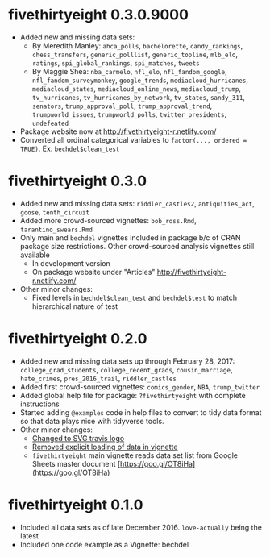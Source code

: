 # fivethirtyeight 0.3.0.9000

* Added new and missing data sets:
    + By Meredith Manley: `ahca_polls`, `bachelorette`, `candy_rankings`, 
    `chess_transfers`, `generic_polllist`, `generic_topline`, `mlb_elo`, 
    `ratings`, `spi_global_rankings`, `spi_matches`, `tweets`
    + By Maggie Shea: `nba_carmelo`, `nfl_elo`, `nfl_fandom_google`, 
    `nfl_fandom_surveymonkey`, `google_trends`, `mediacloud_hurricanes`, 
    `mediacloud_states`, `mediacloud_online_news`, `mediacloud_trump`, 
    `tv_hurricanes`, `tv_hurricanes_by_network`, `tv_states`, `sandy_311`,
    `senators`, `trump_approval_poll`, `trump_approval_trend`, 
    `trumpworld_issues`, `trumpworld_polls`, `twitter_presidents`, `undefeated`
* Package website now at <http://fivethirtyeight-r.netlify.com/>
* Converted all ordinal categorical variables to `factor(..., ordered = TRUE)`.
Ex: `bechdel$clean_test`


# fivethirtyeight 0.3.0

* Added new and missing data sets: `riddler_castles2`, `antiquities_act`, `goose`,
`tenth_circuit`
* Added more crowd-sourced vignettes: `bob_ross.Rmd`, `tarantino_swears.Rmd`
* Only main and `bechdel` vignettes included in package b/c of CRAN package size
restrictions. Other crowd-sourced analysis vignettes still available
    + In development version
    + On package website under "Articles" <http://fivethirtyeight-r.netlify.com/>
* Other minor changes:
    + Fixed levels in `bechdel$clean_test` and `bechdel$test` to match
    hierarchical nature of test


# fivethirtyeight 0.2.0

* Added new and missing data sets up through February 28, 2017: 
`college_grad_students`, `college_recent_grads`, `cousin_marriage`, 
`hate_crimes`, `pres_2016_trail`, `riddler_castles`
* Added first crowd-sourced vignettes: `comics_gender`, `NBA`, `trump_twitter`
* Added global help file for package: `?fivethirtyeight` with complete instructions
* Started adding `@examples` code in help files to convert to tidy data format
so that data plays nice with tidyverse tools.
* Other minor changes:
    + [Changed to SVG travis logo](https://github.com/rudeboybert/fivethirtyeight/pull/1)
    + [Removed explicit loading of data in vignette](https://github.com/rudeboybert/fivethirtyeight/pull/2)
    + `fivethirtyeight` main vignette reads data set list from Google Sheets
    master document [https://goo.gl/OT8iHa](https://goo.gl/OT8iHa)


# fivethirtyeight 0.1.0

* Included all data sets as of late December 2016. `love-actually` being the latest
* Included one code example as a Vignette: bechdel

